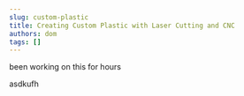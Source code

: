 ```yaml
---
slug: custom-plastic
title: Creating Custom Plastic with Laser Cutting and CNC
authors: dom
tags: []
---
```


been working on this for hours

<!-- truncate -->
asdkufh